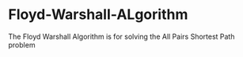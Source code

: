 # Floyd-Warshall-ALgorithm
The Floyd Warshall Algorithm is for solving the All Pairs Shortest Path problem

